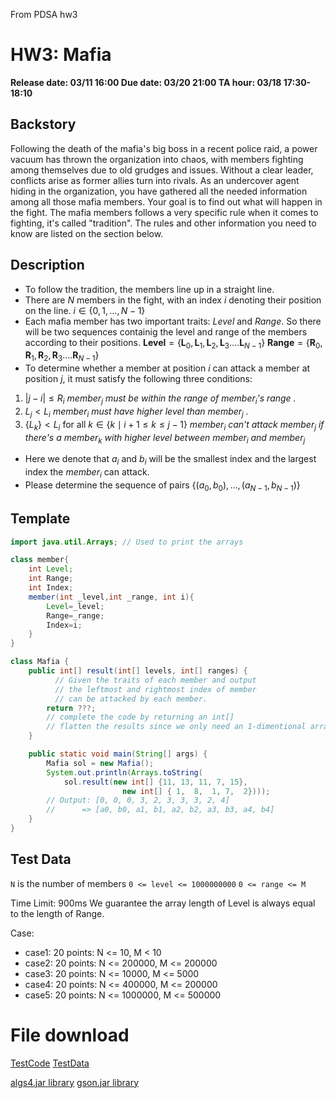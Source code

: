 From PDSA hw3
# HW3: Mafia

**Release date: 03/11 16:00
Due date: 03/20 21:00
TA hour: 03/18 17:30-18:10**

## Backstory
Following the death of the mafia's big boss in a recent police raid, a power vacuum has thrown the organization into chaos, with members fighting among themselves due to old grudges and issues. Without a clear leader, conflicts arise as former allies turn into rivals.
As an undercover agent hiding in the organization, you have gathered all the needed information among all those mafia members. Your goal is to find out what will happen in the fight. The mafia members follows a very specific rule when it comes to fighting, it's called "tradition". The rules and other information you need to know are listed on the section below.

## Description
-  To follow the tradition, the members line up in a straight line.
-  There are ${N}$ members in the fight, with an index ${i}$ denoting their position on the line.
$i \in \{0, 1, \ldots, {N-1}\}$
-  Each mafia member has two important traits: ${Level}$ and ${Range}$. So there will be two sequences containig the level and range of the members according to their positions.
$\textbf{Level} = \{\textbf{L}_0,\textbf{L}_1,\textbf{L}_2,\textbf{L}_3....\textbf{L}_{N-1}\}$
$\textbf{Range} = \{\textbf{R}_0,\textbf{R}_1,\textbf{R}_2,\textbf{R}_3....\textbf{R}_{N-1}\}$
- To determine whether a member at position ${i}$ can attack a member at position ${j}$, it must satisfy the following three conditions:
1. $\lvert j - i \rvert \leq R_i$ 
*${member_j}$ must be within the range of ${member_i}$'s range .*
2. $L_j < L_i$ 
*${member_i}$ must have higher level than ${member_j}$ .*
3. $\{L_k\} < L_i$ for all $k \in \{k \mid i + 1 \leq k \leq j - 1\}$
*${member_i}$ can't attack ${member_j}$ if there's a  ${member_k}$ with higher level between ${member_i}$ and ${member_j}$*

- Here we denote that ${a_i}$ and ${b_i}$ will be the smallest index and the largest index the ${member_i}$ can attack.
- Please determine the sequence of pairs $\{(a_0, b_0), \ldots, (a_{N-1}, b_{N-1})\}$

## Template

```java 
import java.util.Arrays; // Used to print the arrays

class member{
    int Level;
    int Range;
    int Index;
    member(int _level,int _range, int i){
        Level=_level;
        Range=_range;
        Index=i;
    }
}

class Mafia {
    public int[] result(int[] levels, int[] ranges) {
          // Given the traits of each member and output 
          // the leftmost and rightmost index of member
          // can be attacked by each member.
        return ???; 
        // complete the code by returning an int[]
        // flatten the results since we only need an 1-dimentional array.
    }

    public static void main(String[] args) {
        Mafia sol = new Mafia();
        System.out.println(Arrays.toString(
            sol.result(new int[] {11, 13, 11, 7, 15},
                         new int[] { 1,  8,  1, 7,  2})));
        // Output: [0, 0, 0, 3, 2, 3, 3, 3, 2, 4]
        //      => [a0, b0, a1, b1, a2, b2, a3, b3, a4, b4]
    }
}
```
## Test Data
`N` is the number of members
`0 <= level <= 1000000000`
`0 <= range <= M`

Time Limit: 900ms
We guarantee the array length of Level is always equal to the length of Range.

Case:

* case1: 20 points: N <= 10, M < 10
* case2: 20 points: N <= 200000, M <= 200000
* case3: 20 points: N <= 10000, M <= 5000
* case4: 20 points: N <= 400000, M <= 200000
* case5: 20 points: N <= 1000000, M <= 500000

# File download 

[TestCode](https://drive.google.com/file/d/1yVh94U3YBC50RBbKHgRBBaTTrG67y5z-/view?usp=sharing)
[TestData](https://drive.google.com/file/d/1yDRTo08srv67IAKu_ylB8T-7BUlm8zma/view?usp=sharing)

[algs4.jar library](https://algs4.cs.princeton.edu/code/algs4.jar)
[gson.jar library](https://drive.google.com/file/d/1gUhlPLTc4EA8P-R_qf3a4uynCQeR0TgH/view?usp=drive_link)
